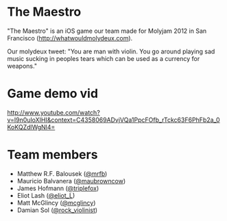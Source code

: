 # The Maestro

"The Maestro" is an iOS game our team made for Molyjam 2012 in San Francisco (http://whatwouldmolydeux.com).

Our molydeux tweet: "You are man with violin. You go around playing sad music sucking in peoples tears which can be used as a currency for weapons."

# Game demo vid
http://www.youtube.com/watch?v=I9n0uloXIHI&context=C4358069ADvjVQa1PpcFOfb_rTckc63F6PhFb2a_0KoKQZdlWgNl4=

# Team members
   * Matthew R.F. Balousek ([@mrfb](https://twitter.com/#!/mrfb))
   * Mauricio Balvanera ([@maubrowncow](https://twitter.com/#!/maubrowncow))
   * James Hofmann ([@triplefox](https://twitter.com/#!/triplefox))
   * Eliot Lash ([@eliot_L](https://twitter.com/#!/Eliot_L))
   * Matt McGlincy ([@mcglincy](https://twitter.com/#!/mcglincy))
   * Damian Sol ([@rock_violinist](https://twitter.com/#!/rock_violinist))
